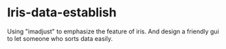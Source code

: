 # Iris-data-establish
Using "imadjust" to emphasize the feature of iris. And design a friendly gui to let someone who sorts data easily.
